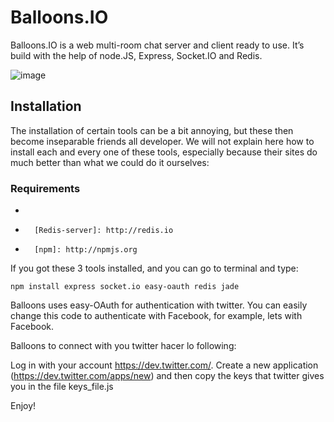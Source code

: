 # Balloons.IO

Balloons.IO is a web multi-room chat server and client ready to use.
It’s build with the help of node.JS, Express, Socket.IO and Redis.

![image][]

  [image]: https://github.com/gravityonmars/Balloons.IO/raw/master/public/img/Chat.png

## Installation

The installation of certain tools can be a bit annoying, but these then
become inseparable friends all developer. We will not explain here how
to install each and every one of these tools, especially because their
sites do much better than what we could do it ourselves:

### Requirements

-   [node.JS]: http://nodejs.org
-		[Redis-server]: http://redis.io
-		[npm]: http://npmjs.org

If you got these 3 tools installed, and you can go to terminal and type:

`npm install express socket.io easy-oauth redis jade`

Balloons uses easy-OAuth for authentication with twitter. You can easily
change this code to authenticate with Facebook, for example, lets with
Facebook.

Balloons to connect with you twitter hacer lo following:

Log in with your account https://dev.twitter.com/. 
Create a new application (https://dev.twitter.com/apps/new) and then copy 
the keys that twitter gives you in the file keys\_file.js

Enjoy!
